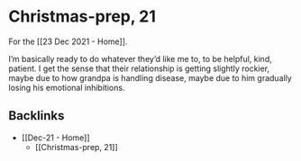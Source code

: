 # Christmas-prep, 21
For the [[23 Dec 2021 - Home]].

I’m basically ready to do whatever they’d like me to, to be helpful, kind, patient. I get the sense that their relationship is getting slightly rockier, maybe due to how grandpa is handling disease, maybe due to him gradually losing his emotional inhibitions.

## Backlinks
* [[Dec-21 - Home]]
	* [[Christmas-prep, 21]]

<!-- {BearID:6F2924CD-3C21-4099-B22E-C1A2B28AFB51-32465-00000116F079CDC3} -->
